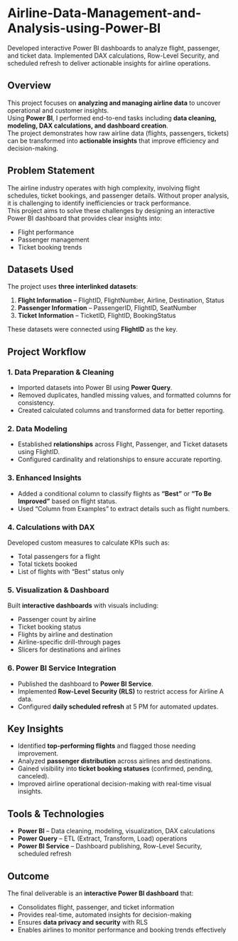 # Airline-Data-Management-and-Analysis-using-Power-BI
Developed interactive Power BI dashboards to analyze flight, passenger, and ticket data. Implemented DAX calculations, Row-Level Security, and scheduled refresh to deliver actionable insights for airline operations.


## Overview  
This project focuses on **analyzing and managing airline data** to uncover operational and customer insights.  
Using **Power BI**, I performed end-to-end tasks including **data cleaning, modeling, DAX calculations, and dashboard creation**.  
The project demonstrates how raw airline data (flights, passengers, tickets) can be transformed into **actionable insights** that improve efficiency and decision-making.  


## Problem Statement  
The airline industry operates with high complexity, involving flight schedules, ticket bookings, and passenger details. Without proper analysis, it is challenging to identify inefficiencies or track performance.  
This project aims to solve these challenges by designing an interactive Power BI dashboard that provides clear insights into:  
- Flight performance  
- Passenger management  
- Ticket booking trends  


## Datasets Used  
The project uses **three interlinked datasets**:  

1. **Flight Information** – FlightID, FlightNumber, Airline, Destination, Status  
2. **Passenger Information** – PassengerID, FlightID, SeatNumber  
3. **Ticket Information** – TicketID, FlightID, BookingStatus  

These datasets were connected using **FlightID** as the key.  


## Project Workflow  

### 1. Data Preparation & Cleaning  
- Imported datasets into Power BI using **Power Query**.  
- Removed duplicates, handled missing values, and formatted columns for consistency.  
- Created calculated columns and transformed data for better reporting.  

### 2. Data Modeling  
- Established **relationships** across Flight, Passenger, and Ticket datasets using FlightID.  
- Configured cardinality and relationships to ensure accurate reporting.  

### 3. Enhanced Insights  
- Added a conditional column to classify flights as **“Best”** or **“To Be Improved”** based on flight status.  
- Used “Column from Examples” to extract details such as flight numbers.  

### 4. Calculations with DAX  
Developed custom measures to calculate KPIs such as:  
- Total passengers for a flight  
- Total tickets booked  
- List of flights with “Best” status only  

### 5. Visualization & Dashboard  
Built **interactive dashboards** with visuals including:  
- Passenger count by airline  
- Ticket booking status  
- Flights by airline and destination  
- Airline-specific drill-through pages  
- Slicers for destinations and airlines  

### 6. Power BI Service Integration  
- Published the dashboard to **Power BI Service**.  
- Implemented **Row-Level Security (RLS)** to restrict access for Airline A data.  
- Configured **daily scheduled refresh** at 5 PM for automated updates.  


## Key Insights  
- Identified **top-performing flights** and flagged those needing improvement.  
- Analyzed **passenger distribution** across airlines and destinations.  
- Gained visibility into **ticket booking statuses** (confirmed, pending, canceled).  
- Improved airline operational decision-making with real-time visual insights.  


## Tools & Technologies  
- **Power BI** – Data cleaning, modeling, visualization, DAX calculations  
- **Power Query** – ETL (Extract, Transform, Load) operations  
- **Power BI Service** – Dashboard publishing, Row-Level Security, scheduled refresh  


## Outcome  
The final deliverable is an **interactive Power BI dashboard** that:  
- Consolidates flight, passenger, and ticket information  
- Provides real-time, automated insights for decision-making  
- Ensures **data privacy and security** with RLS  
- Enables airlines to monitor performance and booking trends effectively  

